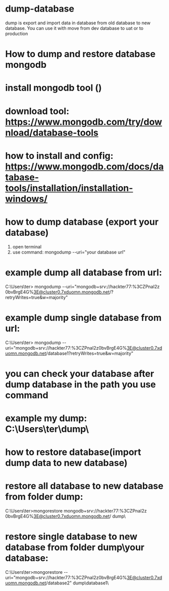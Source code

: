 # dump-database
dump is export and import data in database from old database to new database.
You can use it with move from dev database to uat or to production

# How to dump and restore database mongodb
# install mongodb tool ()
  # download tool: https://www.mongodb.com/try/download/database-tools
  # how to install and config:  https://www.mongodb.com/docs/database-tools/installation/installation-windows/
  
# how to dump database (export your database)
  1. open terminal
  2. use command:
     mongodump --uri="your database url"
     
# example dump all database from url: 
  C:\Users\ter> mongodump --uri="mongodb+srv://hackter77:%3CZPnaI2z 0bvBrgE4G%3E@cluster0.7xduomn.mongodb.net/?retryWrites=true&w=majority"
# example dump single database from url: 
  C:\Users\ter> mongodump --uri="mongodb+srv://hackter77:%3CZPnaI2z0bvBrgE4G%3E@cluster0.7xduomn.mongodb.net/database1?retryWrites=true&w=majority"
  
# you can check your database after dump database in the path you use command 
# example my dump: C:\Users\ter\dump\

# how to restore database(import dump data to new database)
# restore all database to new database  from folder dump:
C:\Users\ter>mongorestore mongodb+srv://hackter77:%3CZPnaI2z 0bvBrgE4G%3E@cluster0.7xduomn.mongodb.net/ dump\
# restore single database to new database from folder dump\your database: 
C:\Users\ter>mongorestore --uri="mongodb+srv://hackter77:%3CZPnaI2z0bvBrgE4G%3E@cluster0.7xduomn.mongodb.net/database2" dump\database1\

